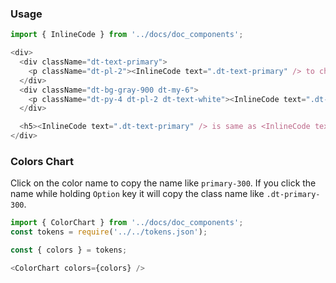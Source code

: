 ### Usage

```js
import { InlineCode } from '../docs/doc_components';

<div>
  <div className="dt-text-primary">
    <p className="dt-pl-2"><InlineCode text=".dt-text-primary" /> to change text color to primary</p>
  </div>
  <div className="dt-bg-gray-900 dt-my-6">
    <p className="dt-py-4 dt-pl-2 dt-text-white"><InlineCode text=".dt-bg-gray-900" /> to make background color to dark gray shade</p>
  </div>

  <h5><InlineCode text=".dt-text-primary" /> is same as <InlineCode text=".dt-text-primary-500" /></h5>
</div>
```

### Colors Chart

Click on the color name to copy the name like `primary-300`. If you click the name while holding `Option` key it will copy the class name like `.dt-primary-300`.

```js
import { ColorChart } from '../docs/doc_components';
const tokens = require('../../tokens.json');

const { colors } = tokens;

<ColorChart colors={colors} />
```
